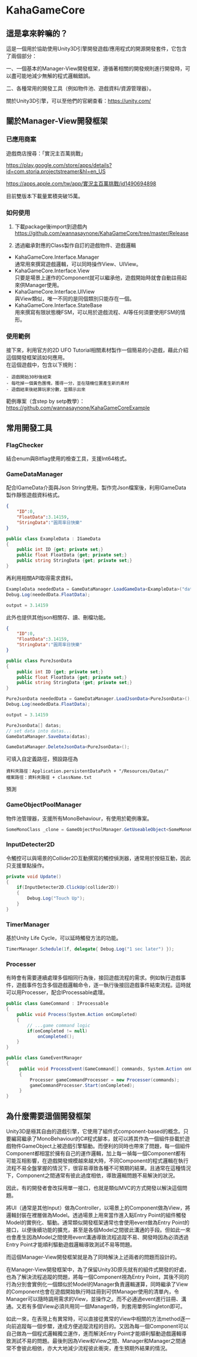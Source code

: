 # KahaGameCore
## 這是拿來幹嘛的？
這是一個用於協助使用Unity3D引擎開發遊戲/應用程式的開源開發套件，它包含了兩個部分：

一、一個基本的Manager-View開發框架，遵循著相關的開發規則進行開發時，可以盡可能地減少無解的程式邏輯錯誤。

二、各種常用的開發工具（例如物件池、遊戲資料/資源管理器）。

關於Unity3D引擎，可以至他們的官網查看：https://unity.com/
## 關於Manager-View開發框架
### 已應用商案
遊戲商店搜尋：「實況主百萬挑戰」

https://play.google.com/store/apps/details?id=com.storia.projectstreamer&hl=en_US 

https://apps.apple.com/tw/app/實況主百萬挑戰/id1490694898 

目前雙版本下載量累積突破15萬。 
### 如何使用
1. 下載package後import到遊戲內  
https://github.com/wannasaynone/KahaGameCore/tree/master/Release  

2. 透過繼承對應的Class製作自訂的遊戲物件、遊戲邏輯
- KahaGameCore.Interface.Manager  
通常用來撰寫遊戲邏輯，可以同時操作View、UIView。
- KahaGameCore.Interface.View  
只要是場景上運作的Component就可以繼承他，遊戲開始時就會自動註冊起來供Manager使用。
- KahaGameCore.Interface.UIView  
與View類似，唯一不同的是同個類別只能存在一個。
- KahaGameCore.Interface.StateBase  
用來撰寫有限狀態機FSM，可以用於遊戲流程、AI等任何須要使用FSM的情形。  
### 使用範例
接下來，利用官方的2D UFO Tutorial相關素材製作一個簡易的小遊戲，藉此介紹這個開發框架該如何應用。  
在這個遊戲中，包含以下規則：  
```
- 遊戲開始30秒後結束
- 每吃掉一個黃色團塊，獲得一分，並在隨機位置產生新的素材
- 遊戲結束後結算玩家分數，並顯示出來
```  
範例專案（含step by setp教學）：  
https://github.com/wannasaynone/KahaGameCoreExample
## 常用開發工具
### FlagChecker
結合enum與Bitflag使用的檢查工具，支援Int64格式。
### GameDataManager
配合IGameData介面與Json String使用。製作完Json檔案後，利用IGameData製作靜態遊戲資料格式。
```json
{
    "ID":0,
    "FloatData":3.14159,
    "StringData":"圓周率日快樂"
}
```
```C#
public class ExampleData : IGameData
{
    public int ID {get; private set;}
    public float FloatData {get; private set;}
    public string StringData {get; private set;}
}
```
再利用相關API取得需求資料。
```C#
ExampleData neededData = GameDataManager.LoadGameData<ExampleData>("data file path here", 0);
Debug.Log(neededData.FloatData);

output = 3.14159
```
此外也提供其他json相關存、讀、刪檔功能。
```json
{
    "ID":0,
    "FloatData":3.14159,
    "StringData":"圓周率日快樂"
}
```
```C#
public class PureJsonData
{
    public int ID {get; private set;}
    public float FloatData {get; private set;}
    public string StringData {get; private set;}
}
```
```C#
PureJsonData neededData = GameDataManager.LoadJsonData<PureJsonData>();
Debug.Log(neededData.FloatData);

output = 3.14159
```
```C#
PureJsonData[] datas;
// set data into datas...
GameDataManager.SaveData(datas);
```
```C#
GameDataManager.DeleteJsonData<PureJsonData>();
```
可填入自定義路徑，預設路徑為
```
資料夾路徑：Application.persistentDataPath + "/Resources/Datas/"
檔案路徑：資料夾路徑 + className.txt
```
預測
### GameObjectPoolManager
物件池管理器，支援所有MonoBehaviour，有使用於範例專案。
```C#
SomeMonoClass _clone = GameObjectPoolManager.GetUseableObject<SomeMonoClass>(prefabfileObject);
```
### InputDetecter2D
令觸控可以與場景的Collider2D互動撰寫的觸控偵測器，通常用於按鈕互動，因此只支援單點操作。
```C#
private void Update()
{
    if(InputDetecter2D.ClickUp(collider2D))
    {
        Debug.Log("Touch Up");
    }
}
```
### TimerManager
基於Unity Life Cycle，可以延時觸發方法的功能。
```C#
TimerManager.Schedule(1f, delegate{ Debug.Log("1 sec later") });
```
### Processer
有時會有需要連續處理多個相同行為後，接回遊戲流程的需求。例如執行遊戲事件，遊戲事件包含多個遊戲邏輯命令，逐一執行後接回遊戲事件結束流程。這時就可以用Processer，配合IProcessable處理。
```C#
public class GameCommand : IProcessable
{
    public void Process(System.Action onCompleted)
    {
        // ...game command logic
        if(onCompleted != null)
            onCompleted();
    }
}
```
```C#
public class GameEventManager 
{
     public void ProcessEvent(GameCommand[] commands, System.Action onCompleted)
     {
         Processer gameCommandProcesser = new Processer(commands);
         gameCommandProcesser.Start(onCompleted);
     }
}
```
## 為什麼需要這個開發框架
Unity3D是極其自由的遊戲引擎，它使用了組件式component-based的概念。只要編寫繼承了MonoBehaviour的C#程式腳本，就可以將其作為一個組件掛載於遊戲物件GameObject上被遊戲引擎驅動。而便利的同時也帶來了問題，每一個組件Component都相當於擁有自己的運作邏輯，加上每一禎每一個Component都有可能互相影響，在遊戲開發規模越來越大時，不同Component的程式邏輯在執行流程不易全盤掌握的情況下，很容易導致各種不可預期的結果。且通常在這種情況下，Component之間通常有彼此過度相依，導致邏輯問題不易解決的狀況。

因此，有的開發者會改採用單一接口，也就是類似MVC的方式開發以解決這個問題。

將UI（通常是其他Input）做為Controller，以場景上的Component做為View，將邏輯封裝在裡層做為Model。透過場景上用來當作進入點Entry Point的組件觸發Model的實例化、驅動。通常類似開發框架通常也會使用event做為Entry Point的接口，以便後續功能的擴充，甚至是各個Model之間彼此溝通的手段。但如此一來也會產生因為Model之間使用event溝通導致流程追蹤不易、開發時因為必須透過Entry Point才能順利驅動遊戲邏輯導致測試不易等問題。

而這個Manager-View開發框架就是為了同時解決上述兩者的問題而設計的。

在Manager-View開發框架中，為了保留Unity3D原先就有的組件式開發的好處，也為了解決流程追蹤的問題，將每一個Component視為Entry Point，其後不同的行為分別會實例化一個類似於Model的Manager負責邏輯運算，同時繼承了View的Component也會在遊戲開始執行時註冊到可供Manager使用的清單內，令Manager可以隨時調用需求的View，並操作之。而不必通過event進行註冊、溝通。又若有多個View必須共用同一個Manager時，則套用單例Singleton即可。

如此一來，在表現上有異常時，可以直接從異常的View中相關的方法method逐一向前追蹤每一個步驟，達成方便追蹤流程的目的。又因為每一個Component可以自己做為一個程式邏輯獨立運作，進而解決Entry Point才能順利驅動遊戲邏輯導致測試不易的問題。最後則因為View和View之間、Manager和Manager之間通常不會彼此相依，亦大大地減少流程彼此衝突，產生預期外結果的情況。
